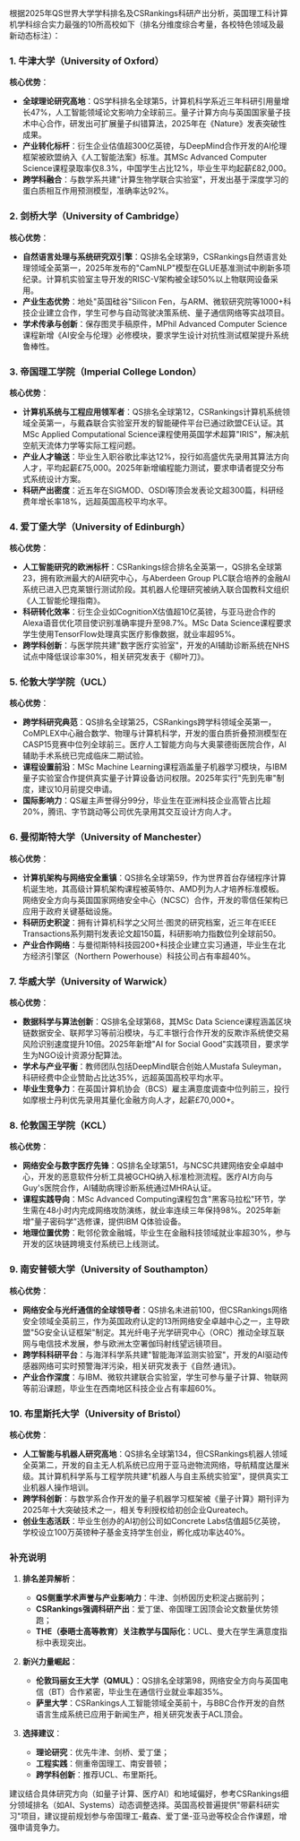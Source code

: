 根据2025年QS世界大学学科排名及CSRankings科研产出分析，英国理工科计算机学科综合实力最强的10所高校如下（排名分维度综合考量，各校特色领域及最新动态标注）：

### 1. **牛津大学（University of Oxford）**  
**核心优势**：  
- **全球理论研究高地**：QS学科排名全球第5，计算机科学系近三年科研引用量增长47%，人工智能领域论文影响力全球前三。量子计算方向与英国国家量子技术中心合作，研发出可扩展量子纠错算法，2025年在《Nature》发表突破性成果。  
- **产业转化标杆**：衍生企业估值超300亿英镑，与DeepMind合作开发的AI伦理框架被欧盟纳入《人工智能法案》标准。其MSc Advanced Computer Science课程录取率仅8.3%，中国学生占比12%，毕业生平均起薪£82,000。  
- **跨学科融合**：与数学系共建"计算生物学联合实验室"，开发出基于深度学习的蛋白质相互作用预测模型，准确率达92%。

### 2. **剑桥大学（University of Cambridge）**  
**核心优势**：  
- **自然语言处理与系统研究双引擎**：QS排名全球第9，CSRankings自然语言处理领域全英第一，2025年发布的"CamNLP"模型在GLUE基准测试中刷新多项纪录。计算机实验室主导开发的RISC-V架构被全球50%以上物联网设备采用。  
- **产业生态优势**：地处"英国硅谷"Silicon Fen，与ARM、微软研究院等1000+科技企业建立合作，学生可参与自动驾驶决策系统、量子通信网络等实战项目。  
- **学术传承与创新**：保存图灵手稿原件，MPhil Advanced Computer Science课程新增《AI安全与伦理》必修模块，要求学生设计对抗性测试框架提升系统鲁棒性。

### 3. **帝国理工学院（Imperial College London）**  
**核心优势**：  
- **计算机系统与工程应用领军者**：QS排名全球第12，CSRankings计算机系统领域全英第一，与戴森联合实验室开发的智能硬件平台已通过欧盟CE认证。其MSc Applied Computational Science课程使用英国学术超算"IRIS"，解决航空航天流体力学等实际工程问题。  
- **产业人才输送**：毕业生入职谷歌比率达12%，投行如高盛优先录用其算法方向人才，平均起薪£75,000。2025年新增编程能力测试，要求申请者提交分布式系统设计方案。  
- **科研产出密度**：近五年在SIGMOD、OSDI等顶会发表论文超300篇，科研经费年增长率18%，远超英国高校平均水平。

### 4. **爱丁堡大学（University of Edinburgh）**  
**核心优势**：  
- **人工智能研究的欧洲标杆**：CSRankings综合排名全英第一，QS排名全球第23，拥有欧洲最大的AI研究中心，与Aberdeen Group PLC联合培养的金融AI系统已进入巴克莱银行测试阶段。其机器人伦理研究被纳入联合国教科文组织《人工智能伦理指南》。  
- **科研转化效率**：衍生企业如CognitionX估值超10亿英镑，与亚马逊合作的Alexa语音优化项目使识别准确率提升至98.7%。MSc Data Science课程要求学生使用TensorFlow处理真实医疗影像数据，就业率超95%。  
- **跨学科创新**：与医学院共建"数字医疗实验室"，开发的AI辅助诊断系统在NHS试点中降低误诊率30%，相关研究发表于《柳叶刀》。

### 5. **伦敦大学学院（UCL）**  
**核心优势**：  
- **跨学科研究典范**：QS排名全球第25，CSRankings跨学科领域全英第一，CoMPLEX中心融合数学、物理与计算机科学，开发的蛋白质折叠预测模型在CASP15竞赛中位列全球前三。医疗人工智能方向与大奥蒙德街医院合作，AI辅助手术系统已完成临床二期试验。  
- **课程设置前沿**：MSc Machine Learning课程涵盖量子机器学习模块，与IBM量子实验室合作提供真实量子计算设备访问权限。2025年实行"先到先审"制度，建议10月前提交申请。  
- **国际影响力**：QS雇主声誉得分99分，毕业生在亚洲科技企业高管占比超20%，腾讯、字节跳动等公司优先录用其交互设计方向人才。

### 6. **曼彻斯特大学（University of Manchester）**  
**核心优势**：  
- **计算机架构与网络安全重镇**：QS排名全球第59，作为世界首台存储程序计算机诞生地，其高级计算机架构课程被英特尔、AMD列为人才培养标准模板。网络安全方向与英国国家网络安全中心（NCSC）合作，开发的零信任架构已应用于政府关键基础设施。  
- **科研历史积淀**：拥有计算机科学之父阿兰·图灵的研究档案，近三年在IEEE Transactions系列期刊发表论文超150篇，科研影响力指数位列全球前50。  
- **产业合作网络**：与曼彻斯特科技园200+科技企业建立实习通道，毕业生在北方经济引擎区（Northern Powerhouse）科技公司占有率超40%。

### 7. **华威大学（University of Warwick）**  
**核心优势**：  
- **数据科学与算法创新**：QS排名全球第68，其MSc Data Science课程涵盖区块链数据安全、联邦学习等前沿模块，与汇丰银行合作开发的反欺诈系统使交易风险识别速度提升10倍。2025年新增"AI for Social Good"实践项目，要求学生为NGO设计资源分配算法。  
- **学术与产业平衡**：教师团队包括DeepMind联合创始人Mustafa Suleyman，科研经费中企业赞助占比达35%，远超英国高校平均水平。  
- **毕业生竞争力**：在英国计算机协会（BCS）雇主满意度调查中位列前三，投行如摩根士丹利优先录用其量化金融方向人才，起薪£70,000+。

### 8. **伦敦国王学院（KCL）**  
**核心优势**：  
- **网络安全与数字医疗先锋**：QS排名全球第51，与NCSC共建网络安全卓越中心，开发的恶意软件分析工具被GCHQ纳入标准检测流程。医疗AI方向与Guy's医院合作，AI辅助病理诊断系统通过MHRA认证。  
- **课程实践导向**：MSc Advanced Computing课程包含"黑客马拉松"环节，学生需在48小时内完成网络攻防演练，就业率连续三年保持98%。2025年新增"量子密码学"选修课，提供IBM Q体验设备。  
- **地理位置优势**：毗邻伦敦金融城，毕业生在金融科技领域就业率超30%，参与开发的区块链跨境支付系统已上线测试。

### 9. **南安普顿大学（University of Southampton）**  
**核心优势**：  
- **网络安全与光纤通信的全球领导者**：QS排名未进前100，但CSRankings网络安全领域全英前三，作为英国政府认定的13所网络安全卓越中心之一，主导欧盟"5G安全认证框架"制定。其光纤电子光学研究中心（ORC）推动全球互联网与电信技术发展，参与欧洲太空署伽玛射线望远镜项目。  
- **跨学科科研平台**：与海洋科学系共建"智能海洋监测实验室"，开发的AI驱动传感器网络可实时预警海洋污染，相关研究发表于《自然·通讯》。  
- **产业合作深度**：与IBM、微软共建联合实验室，学生可参与量子计算、物联网等前沿课题，毕业生在西南地区科技企业占有率超60%。

### 10. **布里斯托大学（University of Bristol）**  
**核心优势**：  
- **人工智能与机器人研究高地**：QS排名全球第134，但CSRankings机器人领域全英第二，开发的自主无人机系统已应用于亚马逊物流网络，导航精度达厘米级。其计算机科学系与工程学院共建"机器人与自主系统实验室"，提供真实工业机器人操作培训。  
- **跨学科创新**：与数学系合作开发的量子机器学习框架被《量子计算》期刊评为2025年十大突破技术之一，相关专利授权给初创企业Qureatech。  
- **创业生态活跃**：毕业生创办的AI初创公司如Concrete Labs估值超5亿英镑，学校设立100万英镑种子基金支持学生创业，孵化成功率达40%。

### 补充说明  
1. **排名差异解析**：  
   - **QS侧重学术声誉与产业影响力**：牛津、剑桥因历史积淀占据前列；  
   - **CSRankings强调科研产出**：爱丁堡、帝国理工因顶会论文数量优势领跑；  
   - **THE（泰晤士高等教育）关注教学与国际化**：UCL、曼大在学生满意度指标中表现突出。  

2. **新兴力量崛起**：  
   - **伦敦玛丽女王大学（QMUL）**：QS排名全球第98，网络安全方向与英国电信（BT）合作紧密，毕业生在通信行业就业率超35%。  
   - **萨里大学**：CSRankings人工智能领域全英前十，与BBC合作开发的自然语言生成系统已应用于新闻生产，相关研究发表于ACL顶会。  

3. **选择建议**：  
   - **理论研究**：优先牛津、剑桥、爱丁堡；  
   - **工程实践**：侧重帝国理工、南安普顿；  
   - **跨学科创新**：推荐UCL、布里斯托。  

建议结合具体研究方向（如量子计算、医疗AI）和地域偏好，参考CSRankings细分领域排名（如AI、Systems）动态调整选择。英国高校普遍提供"带薪科研实习"项目，建议提前规划参与帝国理工-戴森、爱丁堡-亚马逊等校企合作课题，增强申请竞争力。